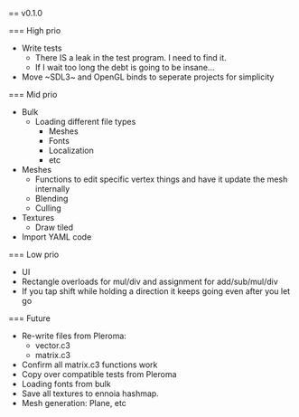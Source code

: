 
== v0.1.0

=== High prio
- Write tests
  - There IS a leak in the test program. I need to find it.
  - If I wait too long the debt is going to be insane...
- Move ~SDL3~ and OpenGL binds to seperate projects for simplicity

=== Mid prio
- Bulk
  - Loading different file types
    - Meshes
    - Fonts
    - Localization
    - etc
- Meshes
  - Functions to edit specific vertex things and have it update the mesh internally
  - Blending
  - Culling
- Textures
  - Draw tiled
- Import YAML code

=== Low prio
- UI
- Rectangle overloads for mul/div and assignment for add/sub/mul/div
- If you tap shift while holding a direction it keeps going even after you let go

=== Future
- Re-write files from Pleroma:
  - vector.c3
  - matrix.c3
- Confirm all matrix.c3 functions work
- Copy over compatible tests from Pleroma
- Loading fonts from bulk
- Save all textures to ennoia hashmap.
- Mesh generation: Plane, etc
